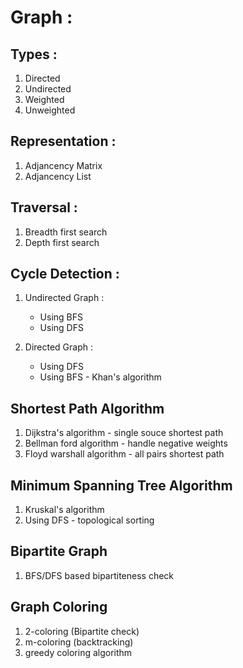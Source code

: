 # Graph :

## Types :
1. Directed
2. Undirected
3. Weighted
4. Unweighted

## Representation : 
1. Adjancency Matrix
2. Adjancency List

## Traversal :
1. Breadth first search
2. Depth first search

## Cycle Detection : 
1. Undirected Graph :
   * Using BFS
   * Using DFS

2. Directed Graph :
   * Using DFS
   * Using BFS - Khan's algorithm


## Shortest Path Algorithm
1. Dijkstra's algorithm - single souce shortest path
2. Bellman ford algorithm - handle negative weights
3. Floyd warshall algorithm - all pairs shortest path

## Minimum Spanning Tree Algorithm
1. Kruskal's algorithm
2. Using DFS - topological sorting


## Bipartite Graph
1. BFS/DFS based bipartiteness check


## Graph Coloring
1. 2-coloring (Bipartite check)
2. m-coloring (backtracking)
3. greedy coloring algorithm

